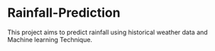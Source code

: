 # Rainfall-Prediction
This project aims to predict rainfall using historical weather data and Machine learning Technique.
